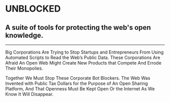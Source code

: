 # UNBLOCKED
## A suite of tools for protecting the web's open knowledge.

------

Big Corporations Are Trying to Stop Startups and Entrepreneurs From Using Automated Scripts to Read the Web’s Public Data. These Corporations Are Afraid An Open Web Might Create New Products that Compete And Errode Their Monopolies.

Together We Must Stop These Corporate Bot Blockers. The Web Was Invented with Public Tax Dollars for the Purpose of An Open Sharing Platform, And That Openness Must Be Kept Open Or the Internet As We Know It Will Disappear.
